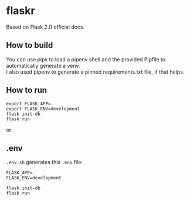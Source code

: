 # flaskr

Based on Flask 2.0 official docs.

## How to build

You can use pipx to load a pipenv shell and the provided Pipfile to automatically generate a venv.  
I also used pipenv to generate a pinned requirements.txt file, if that helps.

## How to run

`export FLASK_APP=.`  
`export FLASK_ENV=development`  
`flask init-db`  
`flask run`

or

## .env

`.env.sh` generates this `.env` file:

```dotenv
FLASK_APP=.
FLASK_ENV=development
```

`flask init-db`  
`flask run`
